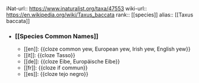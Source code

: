 iNat-url:: https://www.inaturalist.org/taxa/47553
wiki-url:: https://en.wikipedia.org/wiki/Taxus_baccata
rank:: [[species]]
alias:: [[Taxus baccata]]
- ### [[Species Common Names]]
	- [[en]]: {{cloze common yew, European yew, Irish yew, English yew}}
	- [[it]]: {{cloze Tasso}}
	- [[de]]: {{cloze Eibe, Europäische Eibe}}
	- [[fr]]: {{cloze if commun}}
	- [[es]]: {{cloze tejo negro}}